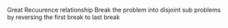 Great Recuurence relationship
Break the problem into disjoint sub problems by reversing the first break to last break